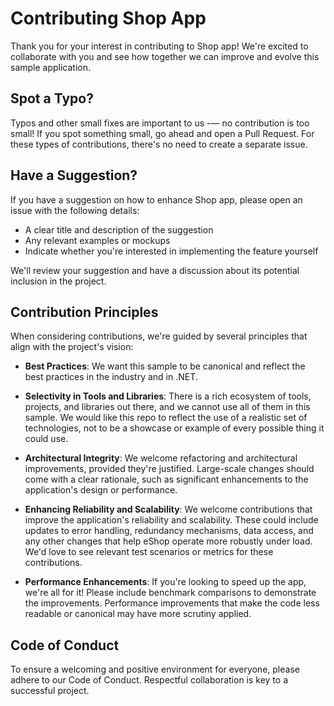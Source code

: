 # Contributing Shop App

Thank you for your interest in contributing to Shop app! We're excited to collaborate with you and see how together we can improve and evolve this sample application.

## Spot a Typo?

Typos and other small fixes are important to us -— no contribution is too small! If you spot something small, go ahead and open a Pull Request. For these types of contributions, there's no need to create a separate issue.

## Have a Suggestion?

If you have a suggestion on how to enhance Shop app, please open an issue with the following details:
- A clear title and description of the suggestion
- Any relevant examples or mockups
- Indicate whether you're interested in implementing the feature yourself

We'll review your suggestion and have a discussion about its potential inclusion in the project.

## Contribution Principles

When considering contributions, we're guided by several principles that align with the project's vision:

- **Best Practices**: We want this sample to be canonical and reflect the best practices in the industry and in .NET.

- **Selectivity in Tools and Libraries**: There is a rich ecosystem of tools, projects, and libraries out there, and we cannot use all of them in this sample. We would like this repo to reflect the use of a realistic set of technologies, not to be a showcase or example of every possible thing it could use.

- **Architectural Integrity**: We welcome refactoring and architectural improvements, provided they're justified. Large-scale changes should come with a clear rationale, such as significant enhancements to the application's design or performance.

- **Enhancing Reliability and Scalability**: We welcome contributions that improve the application's reliability and scalability. These could include updates to error handling, redundancy mechanisms, data access, and any other changes that help eShop operate more robustly under load. We'd love to see relevant test scenarios or metrics for these contributions.

- **Performance Enhancements**: If you're looking to speed up the app, we're all for it! Please include benchmark comparisons to demonstrate the improvements. Performance improvements that make the code less readable or canonical may have more scrutiny applied.

## Code of Conduct

To ensure a welcoming and positive environment for everyone, please adhere to our Code of Conduct. Respectful collaboration is key to a successful project.
